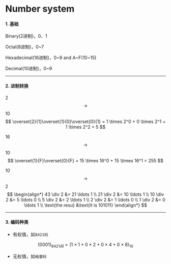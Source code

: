 # Number system

#### 1. 基础

Binary(2进制)，0、1

Octal(8进制)，0~7

Hexadecimal(16进制)，0~9 and A~F(10~15)

Decimal(10进制)，0~9

___

#### 2. 进制转换

2 $$\rightarrow$$ 10
$$
\overset{2}{1}\overset{1}{0}\overset{0}{1} = 1 \times 2^0 + 0 \times 2^1 + 1 \times 2^2 = 5
$$

16 $$\rightarrow$$ 10
$$
\overset{1}{F}\overset{0}{F} = 15 \times 16^0 + 15 \times 16^1 = 255
$$

10 $$\rightarrow$$ 2
$$
\begin{align*}
43 \div 2 &= 21 \ldots 1
\\
21 \div 2 &= 10 \ldots 1
\\
10 \div 2 &= 5 \ldots 0
\\
5 \div 2 &= 2 \ldots 1
\\
2 \div 2 &= 1 \ldots 0
\\
1 \div 2 &= 0 \ldots 1
\\
\text{the resu} &\text{lt is 101011}
\end{align*}
$$

___


#### 3. 编码种类

* 有权值，如`8421码`

$$(0001)_{8421码} = (1 \times 1 + 0 \times 2 + 0 \times 4 + 0 \times 8)_{10}$$

* 无权值，如`格雷码`
